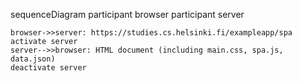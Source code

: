 sequenceDiagram
    participant browser
    participant server

    browser->>server: https://studies.cs.helsinki.fi/exampleapp/spa
    activate server
    server-->>browser: HTML document (including main.css, spa.js, data.json)
    deactivate server